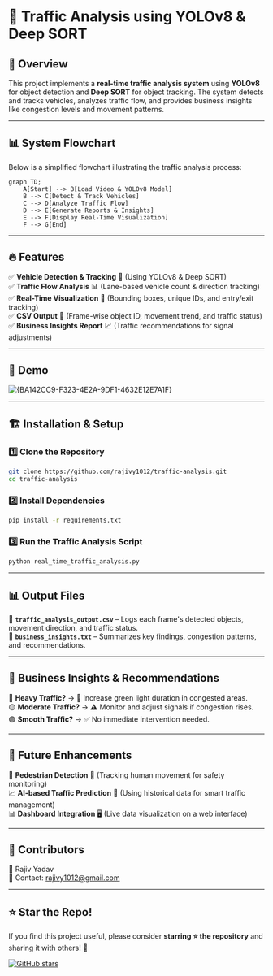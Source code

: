 # 🚦 Traffic Analysis using YOLOv8 & Deep SORT

## 📌 Overview
This project implements a **real-time traffic analysis system** using **YOLOv8** for object detection and **Deep SORT** for object tracking. The system detects and tracks vehicles, analyzes traffic flow, and provides business insights like congestion levels and movement patterns.

---

## 📊 System Flowchart
Below is a simplified flowchart illustrating the traffic analysis process:

```mermaid
graph TD;
    A[Start] --> B[Load Video & YOLOv8 Model]
    B --> C[Detect & Track Vehicles]
    C --> D[Analyze Traffic Flow]
    D --> E[Generate Reports & Insights]
    E --> F[Display Real-Time Visualization]
    F --> G[End]
```

---

## 🔥 Features
✅ **Vehicle Detection & Tracking** 🎯 (Using YOLOv8 & Deep SORT)  
✅ **Traffic Flow Analysis** 📊 (Lane-based vehicle count & direction tracking)  
✅ **Real-Time Visualization** 🎥 (Bounding boxes, unique IDs, and entry/exit tracking)  
✅ **CSV Output** 📑 (Frame-wise object ID, movement trend, and traffic status)  
✅ **Business Insights Report** 📈 (Traffic recommendations for signal adjustments)  

---

## 🎥 Demo 
![{BA142CC9-F323-4E2A-9DF1-4632E12E7A1F}](https://github.com/user-attachments/assets/b48c40b2-5a16-4baf-9b3e-19b16de7a833)




---

## 🏗️ Installation & Setup

### 1️⃣ Clone the Repository
```bash
git clone https://github.com/rajivy1012/traffic-analysis.git
cd traffic-analysis
```

### 2️⃣ Install Dependencies
```bash
pip install -r requirements.txt
```

### 3️⃣ Run the Traffic Analysis Script
```bash
python real_time_traffic_analysis.py
```

---

## 📊 Output Files
📂 **`traffic_analysis_output.csv`** – Logs each frame's detected objects, movement direction, and traffic status.  
📂 **`business_insights.txt`** – Summarizes key findings, congestion patterns, and recommendations.  

---

## 🚦 Business Insights & Recommendations
🔴 **Heavy Traffic?** → 🚦 Increase green light duration in congested areas.  
🟡 **Moderate Traffic?** → ⚠️ Monitor and adjust signals if congestion rises.  
🟢 **Smooth Traffic?** → ✅ No immediate intervention needed.  

---

## 📌 Future Enhancements
🚀 **Pedestrian Detection** 🏃 (Tracking human movement for safety monitoring)  
📈 **AI-based Traffic Prediction** 🤖 (Using historical data for smart traffic management)  
📊 **Dashboard Integration** 🖥️ (Live data visualization on a web interface)  

---

## 🤝 Contributors
👤  Rajiv Yadav  
📧 Contact: [rajivy1012@gmail.com](mailto:your.email@example.com)  

---

## ⭐ Star the Repo!
If you find this project useful, please consider **starring ⭐ the repository** and sharing it with others! 🚀

[![GitHub stars](https://img.shields.io/github/stars/YOUR_USERNAME/traffic-analysis?style=social)](https://github.com/YOUR_USERNAME/traffic-analysis)

